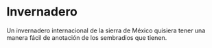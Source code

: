 # Invernadero
Un invernadero internacional de la sierra de México quisiera tener una manera fácil de anotación de los sembradios que tienen.
